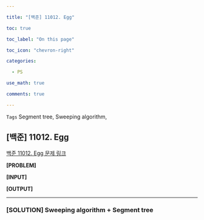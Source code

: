 ```yaml
---

title: "[백준] 11012. Egg"

toc: true

toc_label: "On this page"

toc_icon: "chevron-right"

categories:

  - PS

use_math: true

comments: true

---
```


`Tags` Segment tree, Sweeping algorithm, 

## [백준] 11012. Egg

[백준 11012. Egg 문제 링크](https://www.acmicpc.net/problem/11012)

**[PROBLEM]**



**[INPUT]**



**[OUTPUT]**



---

### [SOLUTION] Sweeping algorithm + Segment tree
